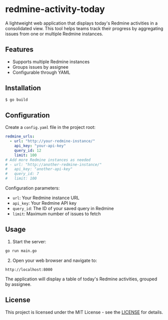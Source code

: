 # redmine-activity-today

A lightweight web application that displays today's Redmine activities in a consolidated view. This tool helps teams track their progress by aggregating issues from one or multiple Redmine instances.

## Features

- Supports multiple Redmine instances
- Groups issues by assignee
- Configurable through YAML

## Installation

```bash
$ go build
```

## Configuration

Create a `config.yaml` file in the project root:

```yaml
redmine_urls:
  - url: "http://your-redmine-instance/"
    api_key: "your-api-key"
    query_id: 12
    limit: 100
# Add more Redmine instances as needed
# - url: "http://another-redmine-instance/"
#   api_key: "another-api-key"
#   query_id: 7
#   limit: 100
```

Configuration parameters:

- `url`: Your Redmine instance URL
- `api_key`: Your Redmine API key
- `query_id`: The ID of your saved query in Redmine
- `limit`: Maximum number of issues to fetch

## Usage

1. Start the server:

```bash
go run main.go
```

2. Open your web browser and navigate to:

```
http://localhost:8000
```

The application will display a table of today's Redmine activities, grouped by assignee.

## License

This project is licensed under the MIT License - see the [LICENSE](https://opensource.org/license/mit) for details.
